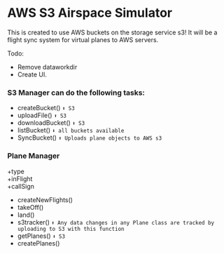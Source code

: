 # AWS S3 Airspace Simulator
This is created to use AWS buckets on the storage service s3!
It will be a flight sync system for virtual planes to AWS servers.

Todo:
* Remove dataworkdir
* Create UI.


### S3 Manager can do the following tasks:
* createBucket() `⬆️ S3`
* uploadFile() `⬆️ S3`
* downloadBucket() `⬇️ S3`
* listBucket() `⬇️ all buckets available`
* SyncBucket() `⬆️ Uploads plane objects to AWS s3`
### Plane Manager
+type  
+inFlight  
+callSign

* createNewFlights()  
* takeOff()  
* land()  
* s3tracker() `⬆️ Any data changes in any Plane class are tracked by uploading to S3 with this function`
* getPlanes() `⬇️ S3`
* createPlanes()